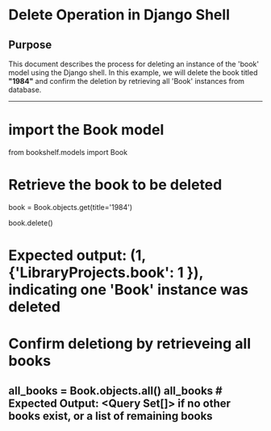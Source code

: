 # Delete Operation in Django Shell

## Purpose 
This document describes the process for deleting an instance of the 'book' model using the Django shell. In this example, we will delete the book titled **"1984"** and confirm the deletion by retrieving all 'Book' instances from database.

---
# import the Book model
from bookshelf.models import Book

# Retrieve the book to be deleted
book = Book.objects.get(title='1984')

book.delete()
# Expected output: (1, {'LibraryProjects.book': 1 }), indicating one 'Book' instance was deleted

# Confirm deletiong by retrieveing all books
all_books = Book.objects.all()
all_books # Expected Output: <Query Set[]> if no other books exist, or a list of remaining books
---